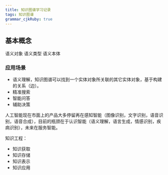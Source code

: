 ```yaml
---
title: 知识图谱学习记录
tags: 知识图谱
grammar_cjkRuby: true
---
```


## 基本概念
语义对象
语义类型
语义本体

### 应用场景
- 语义理解，知识图谱可以找到一个实体对象所关联的其它实体对象，基于构建的关系（边）。
- 精准搜索
- 智能问答
- 辅助决策

人工智能现在市面上的产品大多停留再在感知智能（图像识别，文字识别，语音识别，语音合成），目前的瓶颈在于认识智能（语义理解，语言生成，情感识别，疾病识别），未来在服务智能。

知识工程：
- 知识获取
- 知识存储
- 知识表示
- 知识应用